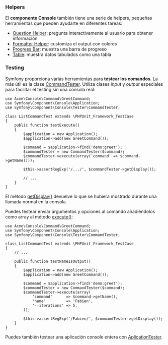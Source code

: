 ### Helpers

El **componente Console** también tiene una serie de helpers, pequeñas herramientas que pueden ayudarte en diferentes tareas: 

*   [Question Helper](http://symfony.com/doc/current/components/console/helpers/questionhelper.html): pregunta interactivamente al usuario para obtener información
*   [Formatter Helper](http://symfony.com/doc/current/components/console/helpers/formatterhelper.html): customiza el output con colores
*   [Progress Bar](http://symfony.com/doc/current/components/console/helpers/progressbar.html): muestra una barra de progreso
*   [Table](http://symfony.com/doc/current/components/console/helpers/table.html): muestra datos tabulados como una tabla

### Testing

Symfony proporciona varias herramientas para **testear los comandos**. La más útil es la clase [CommandTester](http://api.symfony.com/3.0/Symfony/Component/Console/Tester/CommandTester.html). Utiliza clases _input_ y _output_ especiales para facilitar el testing sin una consola real:

```
use Acme\Console\Command\GreetCommand;
use Symfony\Component\Console\Application;
use Symfony\Component\Console\Tester\CommandTester;

class ListCommandTest extends \PHPUnit_Framework_TestCase
{
    public function testExecute()
    {
        $application = new Application();
        $application->add(new GreetCommand());

        $command = $application->find('demo:greet');
        $commandTester = new CommandTester($command);
        $commandTester->execute(array('command' => $command->getName()));

        $this->assertRegExp('/.../', $commandTester->getDisplay());

        // ...
    }
}
```

El método [getDisplay()](http://api.symfony.com/3.0/Symfony/Component/Console/Tester/CommandTester.html#method_getDisplay) devuelve lo que se hubiera mostrado durante una llamada normal en la consola.

Puedes testear enviar argumentos y opciones al comando añadiéndolos como array al método [execute()](http://api.symfony.com/3.0/Symfony/Component/Console/Tester/CommandTester.html#method_execute):

```
use Acme\Console\Command\GreetCommand;
use Symfony\Component\Console\Application;
use Symfony\Component\Console\Tester\CommandTester;

class ListCommandTest extends \PHPUnit_Framework_TestCase
{
    // ...

    public function testNameIsOutput()
    {
        $application = new Application();
        $application->add(new GreetCommand());

        $command = $application->find('demo:greet');
        $commandTester = new CommandTester($command);
        $commandTester->execute(array(
            'command'      => $command->getName(),
            'name'         => 'Fabien',
            '--iterations' => 5,
        ));

        $this->assertRegExp('/Fabien/', $commandTester->getDisplay());
    }
}
```

Puedes también testear una aplicación console entera con [AplicationTester](http://api.symfony.com/3.0/Symfony/Component/Console/Tester/CommandTester.html).